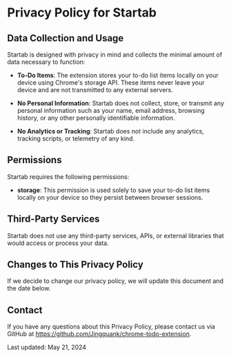 # Privacy Policy for Startab

## Data Collection and Usage

Startab is designed with privacy in mind and collects the minimal amount of data necessary to function:

- **To-Do Items**: The extension stores your to-do list items locally on your device using Chrome's storage API. These items never leave your device and are not transmitted to any external servers.

- **No Personal Information**: Startab does not collect, store, or transmit any personal information such as your name, email address, browsing history, or any other personally identifiable information.

- **No Analytics or Tracking**: Startab does not include any analytics, tracking scripts, or telemetry of any kind.

## Permissions

Startab requires the following permissions:

- **storage**: This permission is used solely to save your to-do list items locally on your device so they persist between browser sessions.

## Third-Party Services

Startab does not use any third-party services, APIs, or external libraries that would access or process your data.

## Changes to This Privacy Policy

If we decide to change our privacy policy, we will update this document and the date below.

## Contact

If you have any questions about this Privacy Policy, please contact us via GitHub at https://github.com/Jingquank/chrome-todo-extension.

Last updated: May 21, 2024 